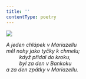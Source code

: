 ```yaml
---
title: ''
contentType: poetry
---
```


<section>

![](../Images/022.jpg)

_A jeden chlápek v Mariazellu  
měl nohy jako tyčky k chmelu;  
         když přidal do kroku,  
         byl za den v Bankoku  
a za den zpátky v Mariazellu._

</section>
